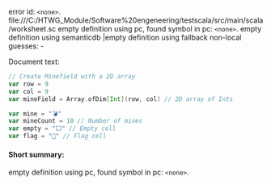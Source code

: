 error id: `<none>`.
file:///C:/HTWG_Module/Software%20engeneering/testscala/src/main/scala/worksheet.sc
empty definition using pc, found symbol in pc: `<none>`.
empty definition using semanticdb
|empty definition using fallback
non-local guesses:
	 -

Document text:

```scala
// Create Minefield with a 2D array
var row = 9
var col = 9
var mineField = Array.ofDim[Int](row, col) // 2D array of Ints

var mine = "💣"
var mineCount = 10 // Number of mines
var empty = "⬜️" // Empty cell
var flag = "🚩" // Flag cell

```

#### Short summary: 

empty definition using pc, found symbol in pc: `<none>`.